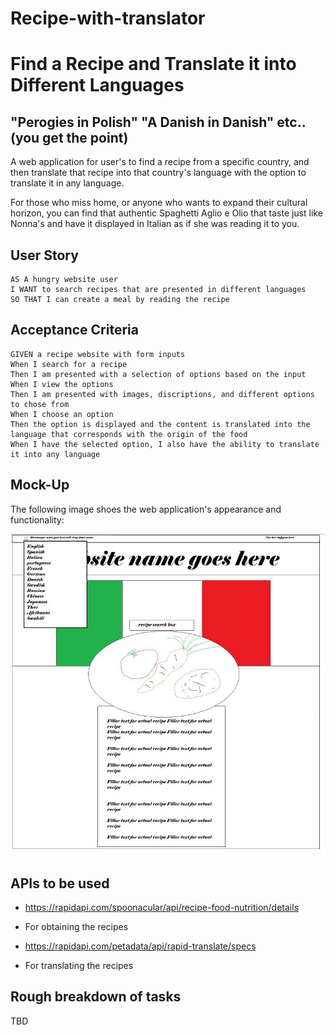 # Recipe-with-translator

# Find a Recipe and Translate it into Different Languages 
 

## "Perogies in Polish" "A Danish in Danish" etc.. (you get the point)
A web application for user's to find a recipe from a specific country, and then translate that recipe into that country's language with the option to translate it in any language. 

For those who miss home, or anyone who wants to expand their cultural horizon, you can find that authentic Spaghetti Aglio e Olio that taste just like Nonna's and have it displayed in Italian as if she was reading it to you. 


## User Story
```
AS A hungry website user
I WANT to search recipes that are presented in different languages 
SO THAT I can create a meal by reading the recipe
```

## Acceptance Criteria
```
GIVEN a recipe website with form inputs
When I search for a recipe
Then I am presented with a selection of options based on the input
When I view the options
Then I am presented with images, discriptions, and different options to chose from
When I choose an option
Then the option is displayed and the content is translated into the language that corresponds with the origin of the food
When I have the selected option, I also have the ability to translate it into any language
```
## Mock-Up

The following image shoes the web application's appearance and functionality:

![This app has search option for food, language options to translate recipe, pictures that relate to the recipe and language.](assets/images/mockup.jpg)

## APIs to be used

* https://rapidapi.com/spoonacular/api/recipe-food-nutrition/details

* For obtaining the recipes

* https://rapidapi.com/petadata/api/rapid-translate/specs
 
* For translating the recipes

## Rough breakdown of tasks 

TBD